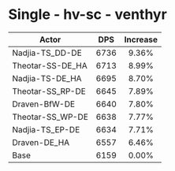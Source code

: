 # Single - hv-sc - venthyr
| Actor | DPS | Increase |
|---|:---:|:---:|
|Nadjia-TS_DD-DE|6736|9.36%|
|Theotar-SS-DE_HA|6713|8.99%|
|Nadjia-TS-DE_HA|6695|8.70%|
|Theotar-SS_RP-DE|6645|7.89%|
|Draven-BfW-DE|6640|7.80%|
|Theotar-SS_WP-DE|6638|7.77%|
|Nadjia-TS_EP-DE|6634|7.71%|
|Draven-DE_HA|6557|6.46%|
|Base|6159|0.00%|
